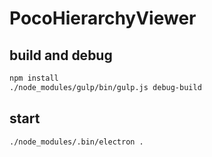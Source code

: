 # PocoHierarchyViewer

## build and debug

```bash
npm install
./node_modules/gulp/bin/gulp.js debug-build
```

## start

```bash
./node_modules/.bin/electron .
```
